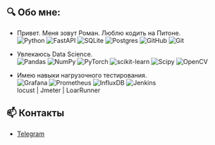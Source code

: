 ## 🔍 Обо мне:
- Привет. Меня зовут Роман. Люблю кодить на Питоне.  
![Python](https://img.shields.io/badge/python-3670A0?style=flat&logo=python&logoColor=ffdd54)
![FastAPI](https://img.shields.io/badge/FastAPI-005571?style=flat&logo=fastapi)
![SQLite](https://img.shields.io/badge/sqlite-%2307405e.svg?style=flat&logo=sqlite&logoColor=white)
![Postgres](https://img.shields.io/badge/postgres-%23316192.svg?style=flat&logo=postgresql&logoColor=white)
![GitHub](https://img.shields.io/badge/github-%23121011.svg?style=flat&logo=github&logoColor=white) 
![Git](https://img.shields.io/badge/git-%23F05033.svg?style=flat&logo=git&logoColor=white)


- Увлекаюсь Data Science.  
![Pandas](https://img.shields.io/badge/pandas-%23150458.svg?style=flat&logo=pandas&logoColor=white) ![NumPy](https://img.shields.io/badge/numpy-%23013243.svg?style=flat&logo=numpy&logoColor=white) ![PyTorch](https://img.shields.io/badge/PyTorch-%23EE4C2C.svg?style=flat&logo=PyTorch&logoColor=white) ![scikit-learn](https://img.shields.io/badge/scikit--learn-%23F7931E.svg?style=flat&logo=scikit-learn&logoColor=white) ![Scipy](https://img.shields.io/badge/SciPy-%230C55A5.svg?style=flat&logo=scipy&logoColor=%white)
![OpenCV](https://img.shields.io/badge/opencv-%23white.svg?style=flat&logo=opencv&logoColor=white)


- Имею навыки нагрузочного тестирования.  
![Grafana](https://img.shields.io/badge/grafana-%23F46800.svg?style=flat&logo=grafana&logoColor=white)
![Prometheus](https://img.shields.io/badge/Prometheus-E6522C?style=flat&logo=Prometheus&logoColor=white) 
![InfluxDB](https://img.shields.io/badge/InfluxDB-22ADF6?style=flat&logo=InfluxDB&logoColor=white)
![Jenkins](https://img.shields.io/badge/jenkins-%232C5263.svg?style=flat&logo=jenkins&logoColor=white)  
locust | Jmeter | LoarRunner


## 📫 Контакты
- [Telegram](@chirkovroman)
